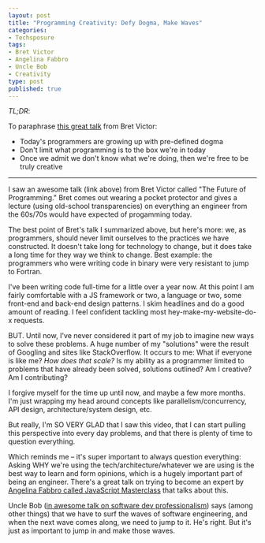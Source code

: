 ```yaml
---
layout: post
title: "Programming Creativity: Defy Dogma, Make Waves"
categories:
- Techsposure
tags:
- Bret Victor
- Angelina Fabbro
- Uncle Bob
- Creativity
type: post
published: true
---
```


*TL;DR*:

To paraphrase [this great talk](http://vimeo.com/71278954) from Bret Victor:

- Today's programmers are growing up with pre-defined dogma
- Don't limit what programming is to the box we're in today
- Once we admit we don't know what we're doing, then we're free to be truly creative

***

I saw an awesome talk (link above) from Bret Victor called "The Future of Programming."
Bret comes out wearing a pocket protector and gives a lecture (using old-school transparencies)
on everything an engineer from the 60s/70s would have expected of progamming today.

The best point of Bret's talk I summarized above, but here's more: 
we, as programmers, should never limit ourselves to the practices we have constructed.
It doesn't take long for technology to change,
but it does take a long time for they way we think to change.
Best example: the programmers who were writing code in binary were very resistant to jump to Fortran.

I've been writing code full-time for a little over a year now.
At this point I am fairly comfortable with a JS framework or two,
a language or two, 
some front-end and back-end design patterns.
I skim headlines and do a good amount of reading.
I feel confident tackling most hey-make-my-website-do-x requests.

BUT. Until now, I've never considered it part of my job to imagine new ways to solve these problems.
A huge number of my "solutions" were the result of Googling and sites like StackOverflow.
It occurs to me: What if everyone is like me? *How does that scale?*
Is my ability as a programmer limited to problems that have already been solved, solutions outlined?
Am I creative? Am I contributing?

I forgive myself for the time up until now,
and maybe a few more months.
I'm just wrapping my head around concepts like parallelism/concurrency, API design, architecture/system design, etc.

But really, I'm SO VERY GLAD that I saw this video,
that I can start pulling this perspective into every day problems,
and that there is plenty of time to question everything.

Which reminds me – it's super important to always question everything:
Asking WHY we're using the tech/architecture/whatever we are using is the best way to learn and form opinions,
which is a hugely important part of being an engineer.
There's a great talk on trying to become an expert by [Angelina Fabbro called JavaScript Masterclass](http://www.youtube.com/watch?v=v0TFmdO4ZP0) that talks about this.

Uncle Bob ([in awesome talk on software dev professionalism](http://vimeo.com/54025415)) says (among other things) that we have to surf the waves of software engineering,
and when the next wave comes along,
we need to jump to it.
He's right.
But it's just as important to jump in and make those waves.